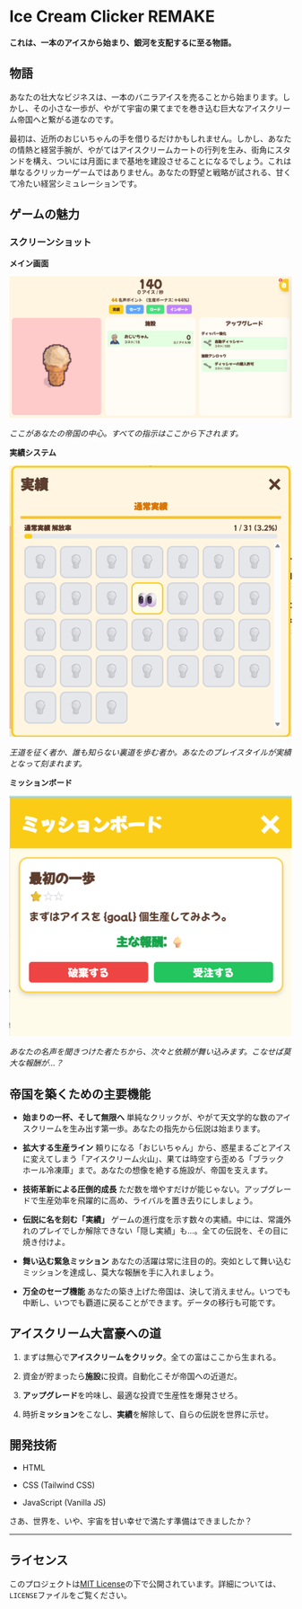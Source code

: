 # Ice Cream Clicker REMAKE

**これは、一本のアイスから始まり、銀河を支配するに至る物語。**

## 物語

あなたの壮大なビジネスは、一本のバニラアイスを売ることから始まります。しかし、その小さな一歩が、やがて宇宙の果てまでを巻き込む巨大なアイスクリーム帝国へと繋がる道なのです。

最初は、近所のおじいちゃんの手を借りるだけかもしれません。しかし、あなたの情熱と経営手腕が、やがてはアイスクリームカートの行列を生み、街角にスタンドを構え、ついには月面にまで基地を建設させることになるでしょう。これは単なるクリッカーゲームではありません。あなたの野望と戦略が試される、甘くて冷たい経営シミュレーションです。

## ゲームの魅力

### スクリーンショット

**メイン画面**

<img src="./images/screenshot/screenshot-main.png" alt="ゲームのメイン画面" width="600">

*ここがあなたの帝国の中心。すべての指示はここから下されます。*


**実績システム**

<img src="./images/screenshot/screenshot-achievements.png" alt="ゲームの実績画面" width="600">

*王道を征く者か、誰も知らない裏道を歩む者か。あなたのプレイスタイルが実績となって刻まれます。*


**ミッションボード**

<img src="./images/screenshot/screenshot-missionbord.png" alt="ゲームのミッションボード" width="600">

*あなたの名声を聞きつけた者たちから、次々と依頼が舞い込みます。こなせば莫大な報酬が…？*

## 帝国を築くための主要機能

* **始まりの一杯、そして無限へ**
  単純なクリックが、やがて天文学的な数のアイスクリームを生み出す第一歩。あなたの指先から伝説は始まります。

* **拡大する生産ライン**
  頼りになる「おじいちゃん」から、惑星まるごとアイスに変えてしまう「アイスクリーム火山」、果ては時空すら歪める「ブラックホール冷凍庫」まで。あなたの想像を絶する施設が、帝国を支えます。

* **技術革新による圧倒的成長**
  ただ数を増やすだけが能じゃない。アップグレードで生産効率を飛躍的に高め、ライバルを置き去りにしましょう。

* **伝説に名を刻む「実績」**
  ゲームの進行度を示す数々の実績。中には、常識外れのプレイでしか解除できない「隠し実績」も…。全ての伝説を、その目に焼き付けよ。

* **舞い込む緊急ミッション**
  あなたの活躍は常に注目の的。突如として舞い込むミッションを達成し、莫大な報酬を手に入れましょう。

* **万全のセーブ機能**
  あなたの築き上げた帝国は、決して消えません。いつでも中断し、いつでも覇道に戻ることができます。データの移行も可能です。

## アイスクリーム大富豪への道

1. まずは無心で**アイスクリームをクリック**。全ての富はここから生まれる。

2. 資金が貯まったら**施設**に投資。自動化こそが帝国への近道だ。

3. **アップグレード**を吟味し、最適な投資で生産性を爆発させろ。

4. 時折**ミッション**をこなし、**実績**を解除して、自らの伝説を世界に示せ。

## 開発技術

* HTML

* CSS (Tailwind CSS)

* JavaScript (Vanilla JS)

さあ、世界を、いや、宇宙を甘い幸せで満たす準備はできましたか？

---
## ライセンス

このプロジェクトは[MIT License](https://opensource.org/licenses/MIT)の下で公開されています。詳細については、`LICENSE`ファイルをご覧ください。

